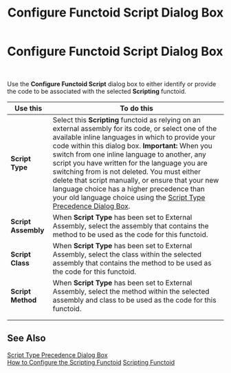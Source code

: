 ﻿---
title: Configure Functoid Script Dialog Box
TOCTitle: Configure Functoid Script Dialog Box
ms:assetid: 696dc165-0452-4b5b-83f4-2cbe814f175b
ms:mtpsurl: https://msdn.microsoft.com/en-us/library/Aa560603(v=BTS.80)
ms:contentKeyID: 51528649
ms.date: 08/30/2017
mtps_version: v=BTS.80
f1_keywords:
- bts10.mapper.functiod.script
---

# Configure Functoid Script Dialog Box

 

Use the **Configure Functoid Script** dialog box to either identify or provide the code to be associated with the selected **Scripting** functoid.

<table>
<thead>
<tr class="header">
<th>Use this</th>
<th>To do this</th>
</tr>
</thead>
<tbody>
<tr class="odd">
<td><strong>Script Type</strong></td>
<td>Select this <strong>Scripting</strong> functoid as relying on an external assembly for its code, or select one of the available inline languages in which to provide your code within this dialog box. <strong>Important:</strong> When you switch from one inline language to another, any script you have written for the language you are switching from is not deleted. You must either delete that script manually, or ensure that your new language choice has a higher precedence than your old language choice using the <a href="script-type-precedence-dialog-box.md">Script Type Precedence Dialog Box</a>.</td>
</tr>
<tr class="even">
<td><strong>Script Assembly</strong></td>
<td>When <strong>Script Type</strong> has been set to External Assembly, select the assembly that contains the method to be used as the code for this functoid.</td>
</tr>
<tr class="odd">
<td><strong>Script Class</strong></td>
<td>When <strong>Script Type</strong> has been set to External Assembly, select the class within the selected assembly that contains the method to be used as the code for this functoid.</td>
</tr>
<tr class="even">
<td><strong>Script Method</strong></td>
<td>When <strong>Script Type</strong> has been set to External Assembly, select the method within the selected assembly and class to be used as the code for this functoid.</td>
</tr>
<tr class="odd">
<td></td>
<td></td>
</tr>
<tr class="even">
<td></td>
<td></td>
</tr>
</tbody>
</table>


## See Also

[Script Type Precedence Dialog Box](script-type-precedence-dialog-box.md)  
[How to Configure the Scripting Functoid](https://msdn.microsoft.com/en-us/library/aa578238\(v=bts.80\))  
[Scripting Functoid](https://msdn.microsoft.com/en-us/library/aa561729\(v=bts.80\))

